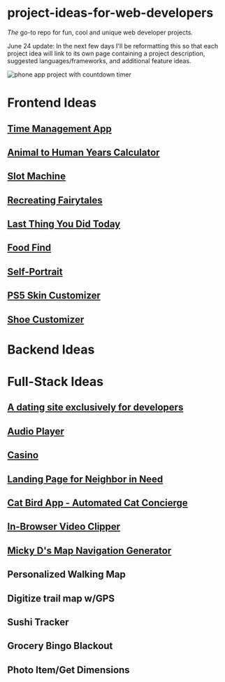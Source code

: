 # project-ideas-for-web-developers

_The_ go-to repo for fun, cool and unique web developer projects. 

June 24 update: In the next few days I'll be reformatting this so that each project idea will link to its own page containing a project description, suggested languages/frameworks, and additional feature ideas. 

![phone app project with countdown timer](https://github.com/RealToughCandy/project-ideas-for-web-developers/blob/master/ProjectIdeasForWebDevelopers.jpg)


# Frontend Ideas
## [Time Management App](https://github.com/RealToughCandy/project-ideas-for-web-developers/blob/master/projects/time-management.md)
## [Animal to Human Years Calculator](https://github.com/RealToughCandy/project-ideas-for-web-developers/blob/master/projects/animal-to-human.md)
## [Slot Machine](https://github.com/RealToughCandy/project-ideas-for-web-developers/blob/master/projects/slot-machine.md)
## [Recreating Fairytales](https://github.com/RealToughCandy/project-ideas-for-web-developers/blob/master/projects/Recreating-Fairytales.md)
## [Last Thing You Did Today](https://github.com/RealToughCandy/project-ideas-for-web-developers/blob/master/projects/Last-Thing-You-Did-Today.md)
## [Food Find](https://github.com/RealToughCandy/project-ideas-for-web-developers/blob/master/projects/Food-Find.md)
## [Self-Portrait](https://github.com/RealToughCandy/project-ideas-for-web-developers/blob/master/projects/Self-Portrait.md)
## [PS5 Skin Customizer](https://github.com/RealToughCandy/project-ideas-for-web-developers/blob/master/projects/PS5-Skin-Customizer.md)
## [Shoe Customizer](https://github.com/RealToughCandy/project-ideas-for-web-developers/blob/master/projects/Shoe-Customizer.md)

# Backend Ideas


# Full-Stack Ideas
## [A dating site exclusively for developers](https://github.com/RealToughCandy/project-ideas-for-web-developers/blob/master/projects/dating-app.md)
## [Audio Player](https://github.com/RealToughCandy/project-ideas-for-web-developers/blob/master/projects/Audio-Player.md)
## [Casino](https://github.com/RealToughCandy/project-ideas-for-web-developers/blob/master/projects/Casino.md)
## [Landing Page for Neighbor in Need](https://github.com/RealToughCandy/project-ideas-for-web-developers/blob/master/projects/Landing-Page-for-Neighbor-in-Need.md)
## [Cat Bird App - Automated Cat Concierge](https://github.com/RealToughCandy/project-ideas-for-web-developers/blob/master/projects/Cat-Bird-App-Automated-Cat-Concierge.md)
## [In-Browser Video Clipper](https://github.com/RealToughCandy/project-ideas-for-web-developers/blob/master/projects/In-Browser-Video-Clipper.md)
## [Micky D's Map Navigation Generator](https://github.com/RealToughCandy/project-ideas-for-web-developers/blob/master/projects/Micky-Ds-Map-Navigation-Generator.md)
## Personalized Walking Map
## Digitize trail map w/GPS
## Sushi Tracker
## Grocery Bingo Blackout
## Photo Item/Get Dimensions


